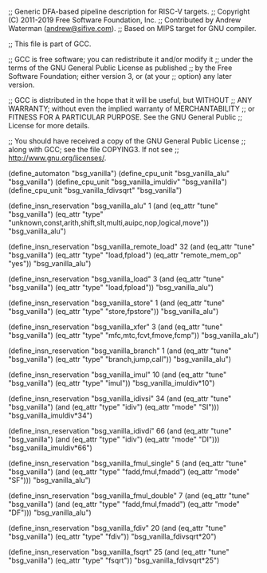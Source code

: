 ;; Generic DFA-based pipeline description for RISC-V targets.
;; Copyright (C) 2011-2019 Free Software Foundation, Inc.
;; Contributed by Andrew Waterman (andrew@sifive.com).
;; Based on MIPS target for GNU compiler.

;; This file is part of GCC.

;; GCC is free software; you can redistribute it and/or modify it
;; under the terms of the GNU General Public License as published
;; by the Free Software Foundation; either version 3, or (at your
;; option) any later version.

;; GCC is distributed in the hope that it will be useful, but WITHOUT
;; ANY WARRANTY; without even the implied warranty of MERCHANTABILITY
;; or FITNESS FOR A PARTICULAR PURPOSE.  See the GNU General Public
;; License for more details.

;; You should have received a copy of the GNU General Public License
;; along with GCC; see the file COPYING3.  If not see
;; <http://www.gnu.org/licenses/>.


(define_automaton "bsg_vanilla")
(define_cpu_unit "bsg_vanilla_alu" "bsg_vanilla")
(define_cpu_unit "bsg_vanilla_imuldiv" "bsg_vanilla")
(define_cpu_unit "bsg_vanilla_fdivsqrt" "bsg_vanilla")

(define_insn_reservation "bsg_vanilla_alu" 1
  (and (eq_attr "tune" "bsg_vanilla")
       (eq_attr "type" "unknown,const,arith,shift,slt,multi,auipc,nop,logical,move"))
  "bsg_vanilla_alu")

(define_insn_reservation "bsg_vanilla_remote_load" 32
  (and (eq_attr "tune" "bsg_vanilla")
       (eq_attr "type" "load,fpload")
       (eq_attr "remote_mem_op" "yes"))
  "bsg_vanilla_alu")

(define_insn_reservation "bsg_vanilla_load" 3
  (and (eq_attr "tune" "bsg_vanilla")
       (eq_attr "type" "load,fpload"))
  "bsg_vanilla_alu")

(define_insn_reservation "bsg_vanilla_store" 1
  (and (eq_attr "tune" "bsg_vanilla")
       (eq_attr "type" "store,fpstore"))
  "bsg_vanilla_alu")

(define_insn_reservation "bsg_vanilla_xfer" 3
  (and (eq_attr "tune" "bsg_vanilla")
       (eq_attr "type" "mfc,mtc,fcvt,fmove,fcmp"))
  "bsg_vanilla_alu")

(define_insn_reservation "bsg_vanilla_branch" 1
  (and (eq_attr "tune" "bsg_vanilla")
       (eq_attr "type" "branch,jump,call"))
  "bsg_vanilla_alu")

(define_insn_reservation "bsg_vanilla_imul" 10
  (and (eq_attr "tune" "bsg_vanilla")
       (eq_attr "type" "imul"))
  "bsg_vanilla_imuldiv*10")

(define_insn_reservation "bsg_vanilla_idivsi" 34
  (and (eq_attr "tune" "bsg_vanilla")
       (and (eq_attr "type" "idiv")
	    (eq_attr "mode" "SI")))
  "bsg_vanilla_imuldiv*34")

(define_insn_reservation "bsg_vanilla_idivdi" 66
  (and (eq_attr "tune" "bsg_vanilla")
       (and (eq_attr "type" "idiv")
	    (eq_attr "mode" "DI")))
  "bsg_vanilla_imuldiv*66")

(define_insn_reservation "bsg_vanilla_fmul_single" 5
  (and (eq_attr "tune" "bsg_vanilla")
       (and (eq_attr "type" "fadd,fmul,fmadd")
	    (eq_attr "mode" "SF")))
  "bsg_vanilla_alu")

(define_insn_reservation "bsg_vanilla_fmul_double" 7
  (and (eq_attr "tune" "bsg_vanilla")
       (and (eq_attr "type" "fadd,fmul,fmadd")
	    (eq_attr "mode" "DF")))
  "bsg_vanilla_alu")

(define_insn_reservation "bsg_vanilla_fdiv" 20
  (and (eq_attr "tune" "bsg_vanilla")
       (eq_attr "type" "fdiv"))
  "bsg_vanilla_fdivsqrt*20")

(define_insn_reservation "bsg_vanilla_fsqrt" 25
  (and (eq_attr "tune" "bsg_vanilla")
       (eq_attr "type" "fsqrt"))
  "bsg_vanilla_fdivsqrt*25")
